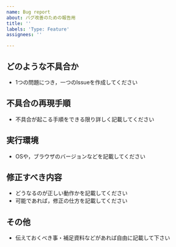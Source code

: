 ```yaml
---
name: Bug report
about: バグ改善のための報告用
title: ''
labels: 'Type: Feature'
assignees: ''

---
```


## どのような不具合か

- 1つの問題につき，一つのIssueを作成してください

## 不具合の再現手順

- 不具合が起こる手順をできる限り詳しく記載してください

## 実行環境

- OSや，ブラウザのバージョンなどを記載してください

## 修正すべき内容

- どうなるのが正しい動作かを記載してください
- 可能であれば，修正の仕方を記載してください

## その他

- 伝えておくべき事・補足資料などがあれば自由に記載して下さい

